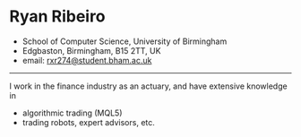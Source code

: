 # Ryan Ribeiro

- School of Computer Science, University of Birmingham
- Edgbaston, Birmingham, B15 2TT, UK
- email: rxr274@student.bham.ac.uk
___

I work in the finance industry as an actuary, and have extensive knowledge in

- algorithmic trading (MQL5)
- trading robots, expert advisors, etc.
